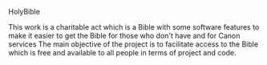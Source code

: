 HolyBible


This work is a charitable act which is a Bible with some software features to make it easier to get the Bible for those who don't have and for Canon services The main objective of the project is to facilitate access to the Bible which is free and available to all people in terms of project and code.

